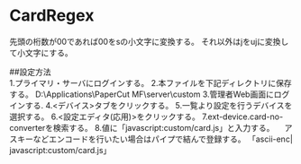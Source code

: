 # CardRegex
先頭の桁数が00であれば00をsの小文字に変換する。
それ以外はjをujに変換して小文字にする。

##設定方法<br>
1.プライマリ・サーバにログインする。
2.本ファイルを下記ディレクトリに保存する。
  D:\Applications\PaperCut MF\server\custom
3.管理者Web画面にログインする.
4.<デバイス>タブをクリックする。
5.一覧より設定を行うデバイスを選択する。
6.<設定エディタ(応用)>をクリックする。
7.ext-device.card-no-converterを検索する。
8.値に「javascript:custom/card.js」と入力する。
　アスキーなどエンコードを行いたい場合はパイプで結んで登録する。
  「ascii-enc| javascript:custom/card.js」

